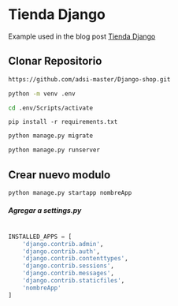# Tienda Django

Example used in the blog post [Tienda Django](https://github.com/adsi-master/Django-shop.git)
## Clonar Repositorio

```bash
https://github.com/adsi-master/Django-shop.git
```

```bash
python -m venv .env
```

```bash
cd .env/Scripts/activate
```

```pyhon
pip install -r requirements.txt
```

```bash
python manage.py migrate
```

```bash
python manage.py runserver
```

## Crear nuevo modulo

```bash
python manage.py startapp nombreApp
```

##### Agregar a settings.py

```python

INSTALLED_APPS = [
    'django.contrib.admin',
    'django.contrib.auth',
    'django.contrib.contenttypes',
    'django.contrib.sessions',
    'django.contrib.messages',
    'django.contrib.staticfiles',
    'nombreApp'
]
```

